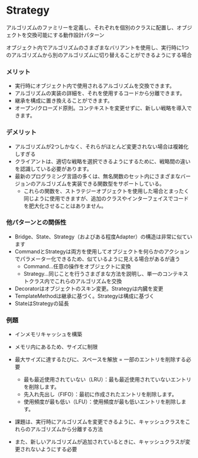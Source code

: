 # Strategy
アルゴリズムのファミリーを定義し、それぞれを個別のクラスに配置し、オブジェクトを交換可能にする動作設計パターン

オブジェクト内でアルゴリズムのさまざまなバリアントを使用し、実行時に1つのアルゴリズムから別のアルゴリズムに切り替えることができるようにする場合

### メリット
- 実行時にオブジェクト内で使用されるアルゴリズムを交換できます。
- アルゴリズムの実装の詳細を、それを使用するコードから分離できます。
- 継承を構成に置き換えることができます。
- オープン/クローズド原則。コンテキストを変更せずに、新しい戦略を導入できます。

### デメリット
- アルゴリズムが2つしかなく、それらがほとんど変更されない場合は複雑化しすぎる
- クライアントは、適切な戦略を選択できるようにするために、戦略間の違いを認識している必要があります。
- 最新のプログラミング言語の多くは、無名関数のセット内にさまざまなバージョンのアルゴリズムを実装できる関数型をサポートしている。
  - これらの関数を、ストラテジーオブジェクトを使用した場合とまったく同じように使用できますが、追加のクラスやインターフェイスでコードを肥大化させることはありません。

### 他パターンとの関係性
- Bridge、State、Strategy（およびある程度Adapter）の構造は非常に似ています
- CommandとStrategyは両方を使用してオブジェクトを何らかのアクションでパラメーター化できるため、似ているように見える場合があるが違う
  - Command...任意の操作をオブジェクトに変換
  - Strategy...同じことを行うさまざまな方法を説明し、単一のコンテキストクラス内でこれらのアルゴリズムを交換
- Decoratorはオブジェクトのスキン変更。Strategyは内臓を変更
- TemplateMethodは継承に基づく。Strategyは構成に基づく
- StateはStrategyの延長

### 例題
- インメモリキャッシュを構築
- メモリ内にあるため、サイズに制限
- 最大サイズに達するたびに、スペースを解放 = 一部のエントリを削除する必要
    - 最も最近使用されていない（LRU）：最も最近使用されていないエントリを削除します。 
    - 先入れ先出し（FIFO）：最初に作成されたエントリを削除します。 
    - 使用頻度が最も低い（LFU）：使用頻度が最も低いエントリを削除します。
    
- 課題は、実行時にアルゴリズムを変更できるように、キャッシュクラスをこれらのアルゴリズムから分離する方法
- また、新しいアルゴリズムが追加されているときに、キャッシュクラスが変更されないようにする必要


